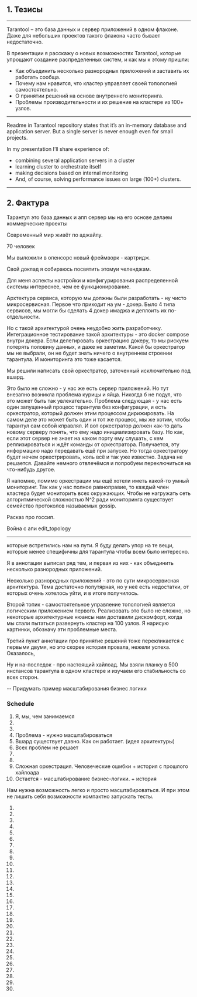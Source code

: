 ## 1. Тезисы

------

Tarantool – это база данных и сервер приложений в одном флаконе. Даже
для небольших проектов такого флакона часто бывает недостаточно.

В презентации я расскажу о новых возможностях Tarantool, которые
упрощают создание распределенных систем, и как мы к этому пришли:

* Как объединить несколько разнородных приложений и заставить их
  работать сообща.
* Почему нам нравится, что кластер управляет своей топологией
  самостоятельно.
* О принятии решений на основе внутреннего мониторинга.
* Проблемы производительности и их решение на кластере из 100+ узлов.

------

Readme in Tarantool repository states that it’s an in-memory database
and application server. But a single server is never enough even for
small projects.

In my presentation I’ll share experience of:

* combining several application servers in a cluster
* learning cluster to orchestrate itself
* making decisions based on internal monitoring
* And, of course, solving performance issues on large (100+) clusters.

------


## 2. Фактура

Тарантул это база данных и апп сервер
мы на его основе делаем коммерческие проекты

Современный мир живёт по аджайлу.

70 человек

Мы выложили в опенсорс новый фреймворк - картридж.

Свой доклад я собираюсь посвятить этомуи челенджам.

Для меня аспекты настройки и конфигурирования распределенной системы интереснее, чем ее функционирование.

Архтектура сервиса, которую мы должны были разработать - ну чисто микросервисная.
Первое что приходит на ум - докер.
Было 4 типа сервисов, мы могли бы сделать 4 докер имаджа и деплоить их по-отдельности.

Но с такой архитектурой очень неудобно жить разработчику.
Интеграционное тестирование такой архитектуры - это docker compose внутри докера.
Если делегировать оркестрацию докеру, то мы рискуем потерять половину данных, и даже не заметим.
Какой бы оркестратор мы не выбрали, он не будет знать ничего о внутреннем строении тарантула.
И мониторинга это тоже касается.

Мы решили написать свой оркестратор, заточенный исключительно под вшард.

Это было не сложно - у нас же есть сервер приложений.
Но тут внезапно возникла проблема курицы и яйца.
Никогда б не подул, что это может быть так увлекательно.
Проблема следующая - у нас есть один запущенный процесс тарантула без конфигурации,
и есть оркестратор, который должен этим процессом дирижировать.
На самом деле это может быть один и тот же процесс, мы же хотим,
чтобы тарантул сам собой кправлял.
И вот оркестратор должен как-то дать новому серверу понять,
что ему надо инициализировать базу. Но как, если этот сервер не знает на каком порту ему слушать,
с кем реплизироваться и ждёт команды от оркестратора. Получается, эту информацию
надо передавать ещё при запуске. Но тогда оркестратору будет нечем оркестрировать,
коль всё и так уже известно.
Задача не решается. Давайте немного отвлечёмся и попробуем переключиться на что-нибудь другое.

Я напомню, помимо оркестрации мы ещё хотели иметь какой-то умный мониторинг.
Так как у нас полное равноправие, то каждый член кластера будет мониторить всех окружающих.
Чтобы не нагружать сеть алгоритмической сложностью N^2 ради мониторинга существует
семейство протоколов называемых gossip.

Расказ про госсип.

Война с апи edit_topology


---------------

которые встретились нам на пути. Я буду делать упор на те вещи,
которые менее специфичны для тарантула чтобы всем было интересно.


Я в аннотации выписал ряд тем, и первая из них - как объединить несколько разнородных приложений.

Несколько разнородных приложений - это по сути микросервисная архитектура.
Тема достаточно попутярная, но у неё есть недостатки, от которых очень хотелось уйти,
и в итоге получилось.

Второй топик - самостоятельное управление топологией является логическим приложением первого.
Реализовать это было не сложно, но некоторые архитектурные нюансы нам доставили дискомфорт,
когда мы стали пытаться развернуть кластер на 100 узлов. Я нарисую картинки,
обозначу эти проблемные места.

Третий пункт аннотации про принятие решений тоже перекликается с первыми двумя,
но это скорее история провала, нежели успеха. Оказалось,

Ну и на-последок - про настоящий хайлоад. Мы взяли планку в 500 инстансов тарантула
в одном кластере и изучаем его стабильность со всех сторон.

-- Придумать пример масштабирования бизнес логики


### Schedule

1. Я, мы, чем занимаемся
1.
1.
1. Проблема - нужно масштабироваться
1. Вшард существует давно. Как он работает. (идея архитектуры)
1. Всех проблем не решает
1.
1.
1. Сложная оркестрация. Человеческие ошибки + история с прошлого хайлоада
1. Остается - масштабирование бизнес-логики. + история

Нам нужна возможность легко и просто масштабироваться.
И при этом не лишить себя возможности компактно запускать тесты.

1.
1.
1.
1.
1.
1.
1.
1.
1.
1.

1.
1.
1.
1.
1.
1.
1.
1.
1.
1.

1.
1.
1.
1.
1.
1.
1.
1.
1.
1.